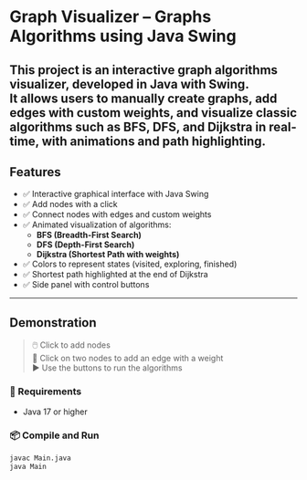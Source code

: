 # Graph Visualizer – Graphs Algorithms using Java Swing

This project is an **interactive graph algorithms visualizer**, developed in **Java with Swing**.  
It allows users to manually create graphs, add edges with custom weights, and visualize classic algorithms such as **BFS**, **DFS**, and **Dijkstra** in real-time, with animations and path highlighting.
---

## Features

- ✅ Interactive graphical interface with Java Swing
- ✅ Add nodes with a click
- ✅ Connect nodes with edges and custom weights
- ✅ Animated visualization of algorithms:
    - **BFS (Breadth-First Search)**
    - **DFS (Depth-First Search)**
    - **Dijkstra (Shortest Path with weights)**
- ✅ Colors to represent states (visited, exploring, finished)
- ✅ Shortest path highlighted at the end of Dijkstra
- ✅ Side panel with control buttons

---

## Demonstration

> 🖱️ Click to add nodes  
> 🔗 Click on two nodes to add an edge with a weight  
> ▶️ Use the buttons to run the algorithms

### 🔧 Requirements
- Java 17 or higher

### 📦 Compile and Run
```bash
javac Main.java
java Main
```

